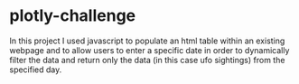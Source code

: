 # plotly-challenge

In this project I used javascript to populate an html table within an existing webpage and to allow users to enter a specific date in order to dynamically filter the data and return only the data (in this case ufo sightings) from the specified day.
